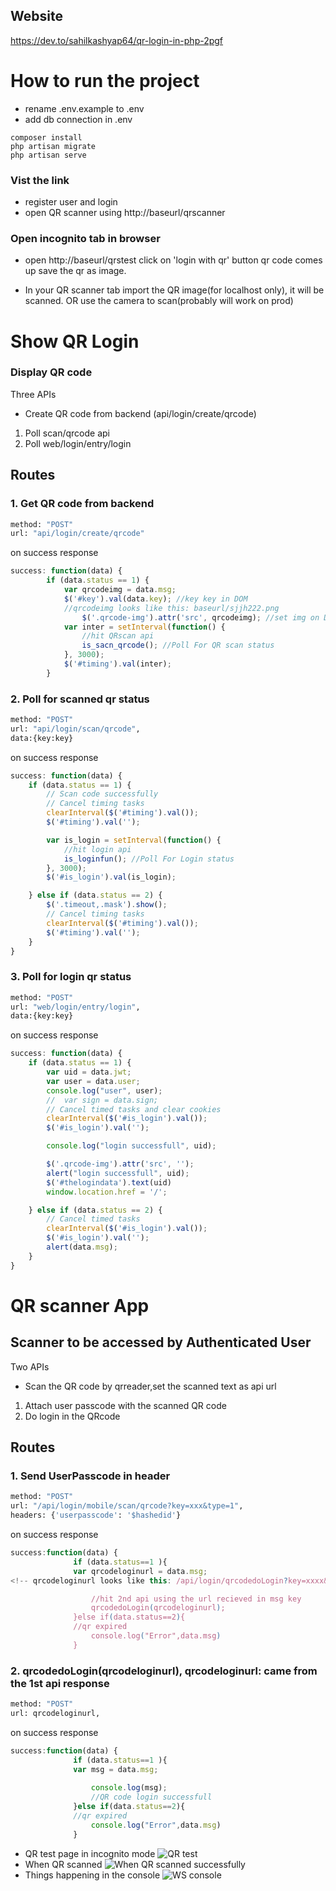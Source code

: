 ## Website
https://dev.to/sahilkashyap64/qr-login-in-php-2pgf

# How to run the project
- rename .env.example to .env
- add db connection in .env
```
composer install
php artisan migrate 
php artisan serve
```
### Vist the link
- register user and login
- open QR scanner using http://baseurl/qrscanner

### Open incognito tab in browser
- open http://baseurl/qrstest
click on 'login with qr' button
qr code comes up save the qr as image.


- In your QR scanner tab
import the QR image(for localhost only), it will be scanned.
OR use the camera to scan(probably will work on prod)




# Show QR Login
### Display QR code 
Three APIs
- Create QR code from backend (api/login/create/qrcode)
1. Poll scan/qrcode api
2. Poll web/login/entry/login 

## Routes

### 1. Get QR code from backend
```sh
method: "POST"
url: "api/login/create/qrcode"
```
on success response
```js
success: function(data) {
        if (data.status == 1) {
            var qrcodeimg = data.msg;
            $('#key').val(data.key); //key key in DOM
            //qrcodeimg looks like this: baseurl/sjjh222.png 
                $('.qrcode-img').attr('src', qrcodeimg); //set img on DOM
            var inter = setInterval(function() {
                //hit QRscan api
                is_sacn_qrcode(); //Poll For QR scan status
            }, 3000);
            $('#timing').val(inter);
        }
```
### 2. Poll for scanned qr status
```sh
method: "POST"
url: "api/login/scan/qrcode",
data:{key:key}
```
on success response
```js
success: function(data) {
    if (data.status == 1) {
        // Scan code successfully   
        // Cancel timing tasks
        clearInterval($('#timing').val());
        $('#timing').val('');

        var is_login = setInterval(function() {
            //hit login api
            is_loginfun(); //Poll For Login status
        }, 3000);
        $('#is_login').val(is_login);

    } else if (data.status == 2) {
        $('.timeout,.mask').show();
        // Cancel timing tasks 
        clearInterval($('#timing').val());
        $('#timing').val('');
    }
}
```
### 3. Poll for login qr status
```sh
method: "POST"
url: "web/login/entry/login",
data:{key:key}
```
on success response
```js
success: function(data) {
    if (data.status == 1) {
        var uid = data.jwt;
        var user = data.user;
        console.log("user", user);
        //  var sign = data.sign;
        // Cancel timed tasks and clear cookies  
        clearInterval($('#is_login').val());
        $('#is_login').val('');

        console.log("login successfull", uid);

        $('.qrcode-img').attr('src', '');
        alert("login successfull", uid);
        $('#thelogindata').text(uid)
        window.location.href = '/';

    } else if (data.status == 2) {
        // Cancel timed tasks
        clearInterval($('#is_login').val());
        $('#is_login').val('');
        alert(data.msg);
    }
}
```






# QR scanner App
## Scanner to be accessed by Authenticated User
Two APIs
- Scan the QR code by qrreader,set the scanned text as api url
1.  Attach user passcode with the scanned QR code
2. Do login in the QRcode
## Routes

### 1. Send UserPasscode in header
```sh
method: "POST"
url: "/api/login/mobile/scan/qrcode?key=xxx&type=1",
headers: {'userpasscode': '$hashedid'}
```

on success response
```js
success:function(data) {
              if (data.status==1 ){
              var qrcodeloginurl = data.msg;
<!-- qrcodeloginurl looks like this: /api/login/qrcodedoLogin?key=xxxx&type=scan&login=xxxx&sign=xxxx              -->

                  //hit 2nd api using the url recieved in msg key
                  qrcodedoLogin(qrcodeloginurl);
              }else if(data.status==2){
              //qr expired
                  console.log("Error",data.msg)
              }

```
### 2. qrcodedoLogin(qrcodeloginurl), qrcodeloginurl: came from the 1st api response
```sh
method: "POST"
url: qrcodeloginurl,
```

on success response
```js
success:function(data) {
              if (data.status==1 ){
              var msg = data.msg;
                 
                  console.log(msg);
                  //QR code login successfull
              }else if(data.status==2){
              //qr expired
                  console.log("Error",data.msg)
              }

```

- QR test page in incognito mode
![QR test](picofWS/1.png?raw=true "QR test page")
- When QR scanned
![When QR scanned successfully](picofWS/2.png?raw=true "When QR scanned successfully")
- Things happening in the console
![WS console](picofWS/3.png?raw=true "console")
